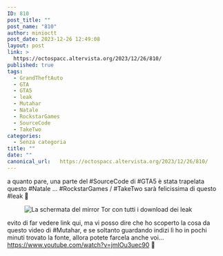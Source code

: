 ```yaml
---
ID: 810
post_title: ""
post_name: "810"
author: minioctt
post_date: 2023-12-26 12:49:08
layout: post
link: >
  https://octospacc.altervista.org/2023/12/26/810/
published: true
tags:
  - GrandTheftAuto
  - GTA
  - GTA5
  - leak
  - Mutahar
  - Natale
  - RockstarGames
  - SourceCode
  - TakeTwo
categories:
  - Senza categoria
title: ""
date: ""
canonical_url:   https://octospacc.altervista.org/2023/12/26/810/
---
```

<!-- wp:paragraph -->
<p>a quanto pare, una parte del #SourceCode di #GTA5 è stata trapelata questo #Natale ... #RockstarGames / #TakeTwo sarà felicissima di questo #leak 🤯️</p>
<!-- /wp:paragraph -->

<!-- wp:paragraph -->
<p></p>
<!-- /wp:paragraph -->

<!-- wp:image {"id":811,"sizeSlug":"large","linkDestination":"none"} -->
<figure class="wp-block-image size-large"><img src="{{site.cdnurl}}/assets/uploads/2023/12/image-22-960x539.png" alt="La schermata del mirror Tor con tutti i download dei leak" class="wp-image-811"/></figure>
<!-- /wp:image -->

<!-- wp:paragraph -->
<p></p>
<!-- /wp:paragraph -->

<!-- wp:paragraph -->
<p>evito di far vedere link qui, ma vi posso dire che ho scoperto la cosa da questo video di #Mutahar, e se soltanto guardando indizi lì ho in pochi minuti trovato la fonte, allora potete farcela anche voi... <a href="https://www.youtube.com/watch?v=jmIOu3uec90">https://www.youtube.com/watch?v=jmIOu3uec90</a> 🤗️</p>
<!-- /wp:paragraph -->